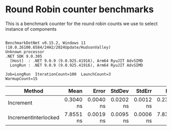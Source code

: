 # Round Robin counter benchmarks

This is a benchmark counter for the round robin counts we use to select instance of components

```

BenchmarkDotNet v0.15.2, Windows 11 (10.0.26100.6584/24H2/2024Update/HudsonValley)
Unknown processor
.NET SDK 9.0.305
  [Host]  : .NET 9.0.9 (9.0.925.41916), Arm64 RyuJIT AdvSIMD
  LongRun : .NET 9.0.9 (9.0.925.41916), Arm64 RyuJIT AdvSIMD

Job=LongRun  IterationCount=100  LaunchCount=3  
WarmupCount=15  

```
| Method               | Mean      | Error     | StdDev    | StdErr    | Min       | Max       | Op/s            | Exceptions | Allocated |
|--------------------- |----------:|----------:|----------:|----------:|----------:|----------:|----------------:|-----------:|----------:|
| Increment            | 0.3040 ns | 0.0040 ns | 0.0202 ns | 0.0012 ns | 0.2389 ns | 0.3397 ns | 3,288,975,360.4 |          - |         - |
| IncrementInterlocked | 7.8551 ns | 0.0019 ns | 0.0095 ns | 0.0006 ns | 7.8317 ns | 7.8834 ns |   127,306,634.6 |          - |         - |

